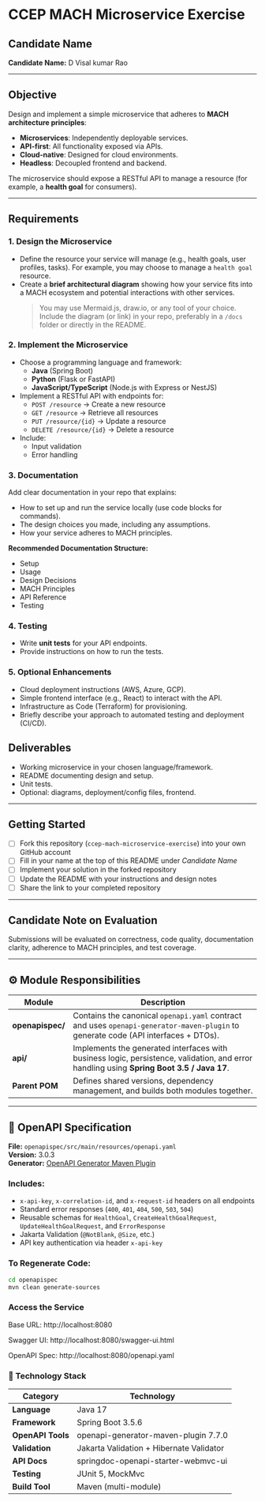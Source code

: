 # CCEP MACH Microservice Exercise



## Candidate Name

**Candidate Name:** D Visal kumar Rao


---


## Objective
Design and implement a simple microservice that adheres to **MACH architecture principles**:
- **Microservices**: Independently deployable services.
- **API-first**: All functionality exposed via APIs.
- **Cloud-native**: Designed for cloud environments.
- **Headless**: Decoupled frontend and backend.

The microservice should expose a RESTful API to manage a resource (for example, a **health goal** for consumers).

---

## Requirements


### 1. Design the Microservice
- Define the resource your service will manage (e.g., health goals, user profiles, tasks). For example, you may choose to manage a `health goal` resource.
- Create a **brief architectural diagram** showing how your service fits into a MACH ecosystem and potential interactions with other services.  
  > You may use Mermaid.js, draw.io, or any tool of your choice. Include the diagram (or link) in your repo, preferably in a `/docs` folder or directly in the README.


### 2. Implement the Microservice
- Choose a programming language and framework:
  - **Java** (Spring Boot)
  - **Python** (Flask or FastAPI)
  - **JavaScript/TypeScript** (Node.js with Express or NestJS)
- Implement a RESTful API with endpoints for:
  - `POST /resource` → Create a new resource
  - `GET /resource` → Retrieve all resources
  - `PUT /resource/{id}` → Update a resource
  - `DELETE /resource/{id}` → Delete a resource
- Include:
  - Input validation
  - Error handling


### 3. Documentation
Add clear documentation in your repo that explains:
- How to set up and run the service locally (use code blocks for commands).
- The design choices you made, including any assumptions.
- How your service adheres to MACH principles.

**Recommended Documentation Structure:**
- Setup
- Usage
- Design Decisions
- MACH Principles
- API Reference
- Testing


### 4. Testing
- Write **unit tests** for your API endpoints.  
- Provide instructions on how to run the tests.  


### 5. Optional Enhancements 
- Cloud deployment instructions (AWS, Azure, GCP).  
- Simple frontend interface (e.g., React) to interact with the API. 
- Infrastructure as Code (Terraform) for provisioning.
- Briefly describe your approach to automated testing and deployment (CI/CD).


## Deliverables
- Working microservice in your chosen language/framework.  
- README documenting design and setup.  
- Unit tests.  
- Optional: diagrams, deployment/config files, frontend.  

---


## Getting Started
- [ ] Fork this repository (`ccep-mach-microservice-exercise`) into your own GitHub account
- [ ] Fill in your name at the top of this README under *Candidate Name*
- [ ] Implement your solution in the forked repository
- [ ] Update the README with your instructions and design notes
- [ ] Share the link to your completed repository

---


## Candidate Note on Evaluation
Submissions will be evaluated on correctness, code quality, documentation clarity, adherence to MACH principles, and test coverage.


---

## ⚙️ Module Responsibilities

| Module | Description |
|---------|-------------|
| **openapispec/** | Contains the canonical `openapi.yaml` contract and uses `openapi-generator-maven-plugin` to generate code (API interfaces + DTOs). |
| **api/** | Implements the generated interfaces with business logic, persistence, validation, and error handling using **Spring Boot 3.5 / Java 17**. |
| **Parent POM** | Defines shared versions, dependency management, and builds both modules together. |

---

## 📘 OpenAPI Specification

**File:** `openapispec/src/main/resources/openapi.yaml`  
**Version:** 3.0.3  
**Generator:** [OpenAPI Generator Maven Plugin](https://github.com/OpenAPITools/openapi-generator)

### Includes:
- `x-api-key`, `x-correlation-id`, and `x-request-id` headers on all endpoints
- Standard error responses (`400`, `401`, `404`, `500`, `503`, `504`)
- Reusable schemas for `HealthGoal`, `CreateHealthGoalRequest`, `UpdateHealthGoalRequest`, and `ErrorResponse`
- Jakarta Validation (`@NotBlank`, `@Size`, etc.)
- API key authentication via header `x-api-key`

### To Regenerate Code:
```bash
cd openapispec
mvn clean generate-sources
```

### Access the Service

Base URL: http://localhost:8080

Swagger UI: http://localhost:8080/swagger-ui.html

OpenAPI Spec: http://localhost:8080/openapi.yaml

### 🧱 Technology Stack

| **Category**     | **Technology** |
|------------------|----------------|
| **Language**     | Java 17 |
| **Framework**    | Spring Boot 3.5.6 |
| **OpenAPI Tools** | openapi-generator-maven-plugin 7.7.0 |
| **Validation**   | Jakarta Validation + Hibernate Validator |
| **API Docs**     | springdoc-openapi-starter-webmvc-ui |
| **Testing**      | JUnit 5, MockMvc |
| **Build Tool**   | Maven (multi-module) |